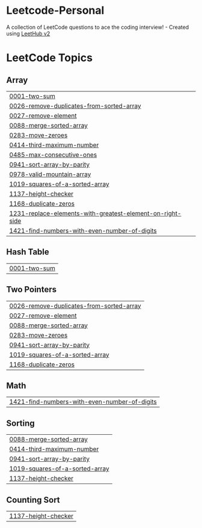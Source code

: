 # Leetcode-Personal
A collection of LeetCode questions to ace the coding interview! - Created using [LeetHub v2](https://github.com/arunbhardwaj/LeetHub-2.0)

<!---LeetCode Topics Start-->
# LeetCode Topics
## Array
|  |
| ------- |
| [0001-two-sum](https://github.com/dharshini-mk/Leetcode-Personal/tree/master/0001-two-sum) |
| [0026-remove-duplicates-from-sorted-array](https://github.com/dharshini-mk/Leetcode-Personal/tree/master/0026-remove-duplicates-from-sorted-array) |
| [0027-remove-element](https://github.com/dharshini-mk/Leetcode-Personal/tree/master/0027-remove-element) |
| [0088-merge-sorted-array](https://github.com/dharshini-mk/Leetcode-Personal/tree/master/0088-merge-sorted-array) |
| [0283-move-zeroes](https://github.com/dharshini-mk/Leetcode-Personal/tree/master/0283-move-zeroes) |
| [0414-third-maximum-number](https://github.com/dharshini-mk/Leetcode-Personal/tree/master/0414-third-maximum-number) |
| [0485-max-consecutive-ones](https://github.com/dharshini-mk/Leetcode-Personal/tree/master/0485-max-consecutive-ones) |
| [0941-sort-array-by-parity](https://github.com/dharshini-mk/Leetcode-Personal/tree/master/0941-sort-array-by-parity) |
| [0978-valid-mountain-array](https://github.com/dharshini-mk/Leetcode-Personal/tree/master/0978-valid-mountain-array) |
| [1019-squares-of-a-sorted-array](https://github.com/dharshini-mk/Leetcode-Personal/tree/master/1019-squares-of-a-sorted-array) |
| [1137-height-checker](https://github.com/dharshini-mk/Leetcode-Personal/tree/master/1137-height-checker) |
| [1168-duplicate-zeros](https://github.com/dharshini-mk/Leetcode-Personal/tree/master/1168-duplicate-zeros) |
| [1231-replace-elements-with-greatest-element-on-right-side](https://github.com/dharshini-mk/Leetcode-Personal/tree/master/1231-replace-elements-with-greatest-element-on-right-side) |
| [1421-find-numbers-with-even-number-of-digits](https://github.com/dharshini-mk/Leetcode-Personal/tree/master/1421-find-numbers-with-even-number-of-digits) |
## Hash Table
|  |
| ------- |
| [0001-two-sum](https://github.com/dharshini-mk/Leetcode-Personal/tree/master/0001-two-sum) |
## Two Pointers
|  |
| ------- |
| [0026-remove-duplicates-from-sorted-array](https://github.com/dharshini-mk/Leetcode-Personal/tree/master/0026-remove-duplicates-from-sorted-array) |
| [0027-remove-element](https://github.com/dharshini-mk/Leetcode-Personal/tree/master/0027-remove-element) |
| [0088-merge-sorted-array](https://github.com/dharshini-mk/Leetcode-Personal/tree/master/0088-merge-sorted-array) |
| [0283-move-zeroes](https://github.com/dharshini-mk/Leetcode-Personal/tree/master/0283-move-zeroes) |
| [0941-sort-array-by-parity](https://github.com/dharshini-mk/Leetcode-Personal/tree/master/0941-sort-array-by-parity) |
| [1019-squares-of-a-sorted-array](https://github.com/dharshini-mk/Leetcode-Personal/tree/master/1019-squares-of-a-sorted-array) |
| [1168-duplicate-zeros](https://github.com/dharshini-mk/Leetcode-Personal/tree/master/1168-duplicate-zeros) |
## Math
|  |
| ------- |
| [1421-find-numbers-with-even-number-of-digits](https://github.com/dharshini-mk/Leetcode-Personal/tree/master/1421-find-numbers-with-even-number-of-digits) |
## Sorting
|  |
| ------- |
| [0088-merge-sorted-array](https://github.com/dharshini-mk/Leetcode-Personal/tree/master/0088-merge-sorted-array) |
| [0414-third-maximum-number](https://github.com/dharshini-mk/Leetcode-Personal/tree/master/0414-third-maximum-number) |
| [0941-sort-array-by-parity](https://github.com/dharshini-mk/Leetcode-Personal/tree/master/0941-sort-array-by-parity) |
| [1019-squares-of-a-sorted-array](https://github.com/dharshini-mk/Leetcode-Personal/tree/master/1019-squares-of-a-sorted-array) |
| [1137-height-checker](https://github.com/dharshini-mk/Leetcode-Personal/tree/master/1137-height-checker) |
## Counting Sort
|  |
| ------- |
| [1137-height-checker](https://github.com/dharshini-mk/Leetcode-Personal/tree/master/1137-height-checker) |
<!---LeetCode Topics End-->